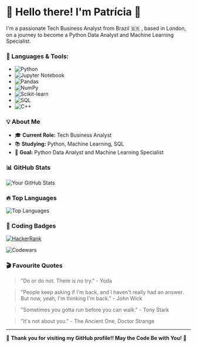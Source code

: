# 👋 Hello there! I'm Patrícia 👋

I'm a passionate Tech Business Analyst from Brazil 🇧🇷 , based in London, on a journey to become a Python Data Analyst and Machine Learning Specialist. 

### 🚀 Languages & Tools:
  - ![Python](https://img.shields.io/badge/-Python-3776AB?logo=python&logoColor=white)
  - ![Jupyter Notebook](https://img.shields.io/badge/-Jupyter-F37626?logo=jupyter&logoColor=white)
  - ![Pandas](https://img.shields.io/badge/-Pandas-150458?logo=pandas&logoColor=white)
  - ![NumPy](https://img.shields.io/badge/-NumPy-013243?logo=numpy&logoColor=white)
  - ![Scikit-learn](https://img.shields.io/badge/-Scikit--learn-F7931E?logo=scikitlearn&logoColor=white)
  - ![SQL](https://img.shields.io/badge/-SQL-4479A1?logo=postgresql&logoColor=white)
  - ![C++](https://img.shields.io/badge/Language-C++-blue.svg)
  

### 💡 About Me
- 🎓 **Current Role:** Tech Business Analyst
- 📚 **Studying:** Python, Machine Learning, SQL
- 💼 **Goal:** Python Data Analyst and Machine Learning Specialist

### 📊 GitHub Stats
![Your GitHub Stats](https://github-readme-stats.vercel.app/api?username=patriciasbar&show_icons=true&theme=radical)

### 🔥 Top Languages
![Top Languages](https://github-readme-stats.vercel.app/api/top-langs/?username=patriciasbar&layout=compact&theme=radical)

### 🎨 Coding Badges
[![HackerRank](https://img.shields.io/badge/HackerRank-Profile-green?logo=hackerrank)](https://www.hackerrank.com/profile/patriciasbar)

![Codewars](https://www.codewars.com/users/patriciasbar/badges/small)


### 🎬 Favourite Quotes
> "Do or do not. There is no try." - Yoda

> "People keep asking if I'm back, and I haven't really had an answer. But now, yeah, I'm thinking I'm back." - John Wick

> "Sometimes you gotta run before you can walk." - Tony Stark

> "It's not about you." - The Ancient One, Doctor Strange

---

🌟 **Thank you for visiting my GitHub profile!! May the Code Be with You!** 🌟
